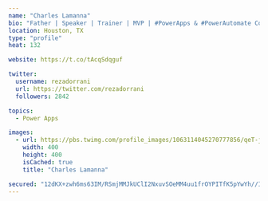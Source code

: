```yaml
---
name: "Charles Lamanna"
bio: "Father | Speaker | Trainer | MVP | #PowerApps & #PowerAutomate Community Super User | YouTuber Right-pointing triangle http://youtube.com/c/rezadorrani | Learn - Share - Clockwise rightwards and leftwards open circle arrows"
location: Houston, TX
type: "profile"
heat: 132

website: https://t.co/tAcqSdqguf

twitter:
  username: rezadorrani
  url: https://twitter.com/rezadorrani
  followers: 2842

topics:
  - Power Apps

images:
  - url: https://pbs.twimg.com/profile_images/1063114045270777856/qeT-jpWr_400x400.jpg
    width: 400
    height: 400
    isCached: true
    title: "Charles Lamanna"

secured: "12dKX+zwh6ms63IM/RSmjMMJkUClI2NxuvSOeMM4uu1frOYPITfK5pYwYh//IfwMt4ROM7lNiwCBMcMnjpdCy+CabM/c3FiVoPWM+ZL1OpAa8R+WYk5qk+h52CBQpCvQuSz6Ep3ITbmN0ojtHMF7trDqZ1GF3NSsMFanRkhsmvs5pJw/X4rC4MhwZz+8UrxLDFL9Utu3JS7Sc+Obb/L0oGPNv90ab6ZZaPdLIQwuVO+geKqD+ylgjyQPsPn2DtqVS1Lki2IXiuWpwSqLAWB3LDGSRjq0p5mkOIbMQWDrqUSd7HRDIkUUmndnG4aR6ilWJ4Ety+08fggTQcp0eyBN/XMR7GWuTUmnxZVKiGmfBLJowYM0fA6Qx7bGWBE7scWZ7/NYGFq+4oPEdlJZOw2ZpA==;oRdqBqjZqjzhL7VIztrC9g=="
---
```


